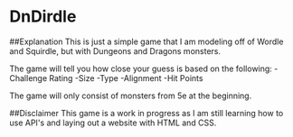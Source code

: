 # DnDirdle
##Explanation
This is just a simple game that I am modeling off of Wordle and Squirdle, but with Dungeons and Dragons monsters.

The game will tell you how close your guess is based on the following: 
-Challenge Rating
-Size
-Type
-Alignment
-Hit Points

The game will only consist of monsters from 5e at the beginning. 

##Disclaimer
This game is a work in progress as I am still learning how to use API's and laying out a website with HTML and CSS. 

